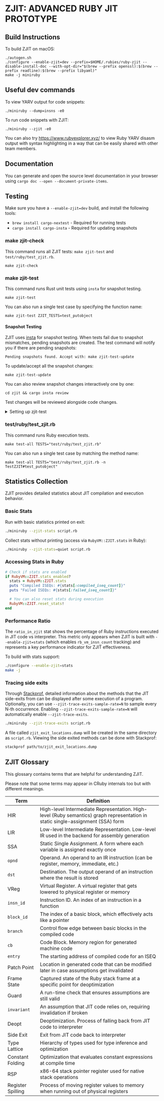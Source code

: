 # ZJIT: ADVANCED RUBY JIT PROTOTYPE

## Build Instructions

To build ZJIT on macOS:
```
./autogen.sh
./configure --enable-zjit=dev --prefix=$HOME/.rubies/ruby-zjit --disable-install-doc --with-opt-dir="$(brew --prefix openssl):$(brew --prefix readline):$(brew --prefix libyaml)"
make -j miniruby
```

## Useful dev commands

To view YARV output for code snippets:
```
./miniruby --dump=insns -e0
```

To run code snippets with ZJIT:
```
./miniruby --zjit -e0
```

You can also try https://www.rubyexplorer.xyz/ to view Ruby YARV disasm output with syntax highlighting
in a way that can be easily shared with other team members.

## Documentation

You can generate and open the source level documentation in your browser using `cargo doc --open --document-private-items`.

## Testing

Make sure you have a `--enable-zjit=dev` build, and install the following tools:
- `brew install cargo-nextest` - Required for running tests
- `cargo install cargo-insta` - Required for updating snapshots

### make zjit-check

This command runs all ZJIT tests: `make zjit-test` and `test/ruby/test_zjit.rb`.

```
make zjit-check
```

### make zjit-test

This command runs Rust unit tests using `insta` for snapshot testing.

```
make zjit-test
```

You can also run a single test case by specifying the function name:

```
make zjit-test ZJIT_TESTS=test_putobject
```

#### Snapshot Testing

ZJIT uses [insta](https://insta.rs/) for snapshot testing. When tests fail due to snapshot mismatches, pending snapshots are created. The test command will notify you if there are pending snapshots:

```
Pending snapshots found. Accept with: make zjit-test-update
```

To update/accept all the snapshot changes:

```
make zjit-test-update
```

You can also review snapshot changes interactively one by one:

```
cd zjit && cargo insta review
```

Test changes will be reviewed alongside code changes.

<details>

<summary>Setting up zjit-test</summary>

ZJIT uses `cargo-nextest` for Rust unit tests instead of `cargo test`.
`cargo-nextest` runs each test in its own process, which is valuable since
CRuby only supports booting once per process, and most APIs are not thread
safe. Use `brew install cargo-nextest` to install it on macOS, otherwise, refer
to <https://nexte.st/docs/installation/pre-built-binaries/> for installation
instructions.

Since it uses Cargo, you'll also need a `configure --enable-zjit=dev ...` build
for `make zjit-test`. Since the tests need to link against CRuby, directly
calling `cargo test`, or `cargo nextest` likely won't build. Make sure to
use `make`.

</details>

### test/ruby/test\_zjit.rb

This command runs Ruby execution tests.

```
make test-all TESTS="test/ruby/test_zjit.rb"
```

You can also run a single test case by matching the method name:

```
make test-all TESTS="test/ruby/test_zjit.rb -n TestZJIT#test_putobject"
```

## Statistics Collection

ZJIT provides detailed statistics about JIT compilation and execution behavior.

### Basic Stats

Run with basic statistics printed on exit:

```bash
./miniruby --zjit-stats script.rb
```

Collect stats without printing (access via `RubyVM::ZJIT.stats` in Ruby):

```bash
./miniruby --zjit-stats=quiet script.rb
```

### Accessing Stats in Ruby

```ruby
# Check if stats are enabled
if RubyVM::ZJIT.stats_enabled?
  stats = RubyVM::ZJIT.stats
  puts "Compiled ISEQs: #{stats[:compiled_iseq_count]}"
  puts "Failed ISEQs: #{stats[:failed_iseq_count]}"

  # You can also reset stats during execution
  RubyVM::ZJIT.reset_stats!
end
```

### Performance Ratio

The `ratio_in_zjit` stat shows the percentage of Ruby instructions executed in JIT code vs interpreter. This metric only appears when ZJIT is built with `--enable-zjit=stats` (which enables `rb_vm_insn_count` tracking) and represents a key performance indicator for ZJIT effectiveness.

To build with stats support:

```bash
./configure --enable-zjit=stats
make -j
```

### Tracing side exits

Through [Stackprof](https://github.com/tmm1/stackprof), detailed information about the methods that the JIT side-exits from can be displayed after some execution of a program. Optionally, you can use `--zjit-trace-exits-sample-rate=N` to sample every N-th occurrence. Enabling `--zjit-trace-exits-sample-rate=N` will automatically enable `--zjit-trace-exits`.

```bash
./miniruby --zjit-trace-exits script.rb
```

A file called `zjit_exit_locations.dump` will be created in the same directory as `script.rb`. Viewing the side exited methods can be done with Stackprof:

```bash
stackprof path/to/zjit_exit_locations.dump
```

## ZJIT Glossary

This glossary contains terms that are helpful for understanding ZJIT.

Please note that some terms may appear in CRuby internals too but with different meanings.

| Term | Definition |
| ---  | -----------|
| HIR | High-level Intermediate Representation. High-level (Ruby semantics) graph representation in static single-assignment (SSA) form |
| LIR | Low-level Intermediate Representation. Low-level IR used in the backend for assembly generation |
| SSA | Static Single Assignment. A form where each variable is assigned exactly once |
| `opnd` | Operand. An operand to an IR instruction (can be register, memory, immediate, etc.) |
| `dst` | Destination. The output operand of an instruction where the result is stored |
| VReg | Virtual Register. A virtual register that gets lowered to physical register or memory |
| `insn_id` | Instruction ID. An index of an instruction in a function |
| `block_id` | The index of a basic block, which effectively acts like a pointer |
| `branch` | Control flow edge between basic blocks in the compiled code |
| `cb` | Code Block. Memory region for generated machine code |
| `entry` | The starting address of compiled code for an ISEQ |
| Patch Point | Location in generated code that can be modified later in case assumptions get invalidated |
| Frame State | Captured state of the Ruby stack frame at a specific point for deoptimization |
| Guard | A run-time check that ensures assumptions are still valid |
| `invariant` | An assumption that JIT code relies on, requiring invalidation if broken |
| Deopt | Deoptimization. Process of falling back from JIT code to interpreter |
| Side Exit | Exit from JIT code back to interpreter |
| Type Lattice | Hierarchy of types used for type inference and optimization |
| Constant Folding | Optimization that evaluates constant expressions at compile time |
| RSP | x86-64 stack pointer register used for native stack operations |
| Register Spilling | Process of moving register values to memory when running out of physical registers |
